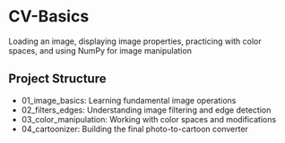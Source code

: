 # CV-Basics
Loading an image, displaying image properties, practicing with color spaces, and using NumPy for image manipulation

## Project Structure
- 01_image_basics: Learning fundamental image operations
- 02_filters_edges: Understanding image filtering and edge detection
- 03_color_manipulation: Working with color spaces and modifications
- 04_cartoonizer: Building the final photo-to-cartoon converter
